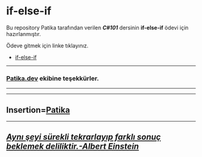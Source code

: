 # if-else-if

Bu repository Patika tarafından verilen ***C#101*** dersinin **if-else-if** ödevi için hazırlanmıştır.

Ödeve gitmek için linke tıklayınız.
* [if-else-if](https://github.com/agitcelik21/if-else-if/blob/main/Program.cs)


---
### **[Patika.dev](https://app.patika.dev/) ekibine teşekkürler.**
---
---
Insertion=[**Patika**](https://app.patika.dev/)
---
---
## ***[Aynı şeyi sürekli tekrarlayıp farklı sonuç beklemek deliliktir.-Albert Einstein](https://en.wikipedia.org/wiki/Albert_Einstein)*** ##
